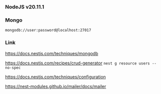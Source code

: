 ### NodeJS v20.11.1

### Mongo
```
mongodb://user:password@localhost:27017
```

### Link
https://docs.nestjs.com/techniques/mongodb

https://docs.nestjs.com/recipes/crud-generator
```nest g resource users --no-spec```

https://docs.nestjs.com/techniques/configuration

https://nest-modules.github.io/mailer/docs/mailer
